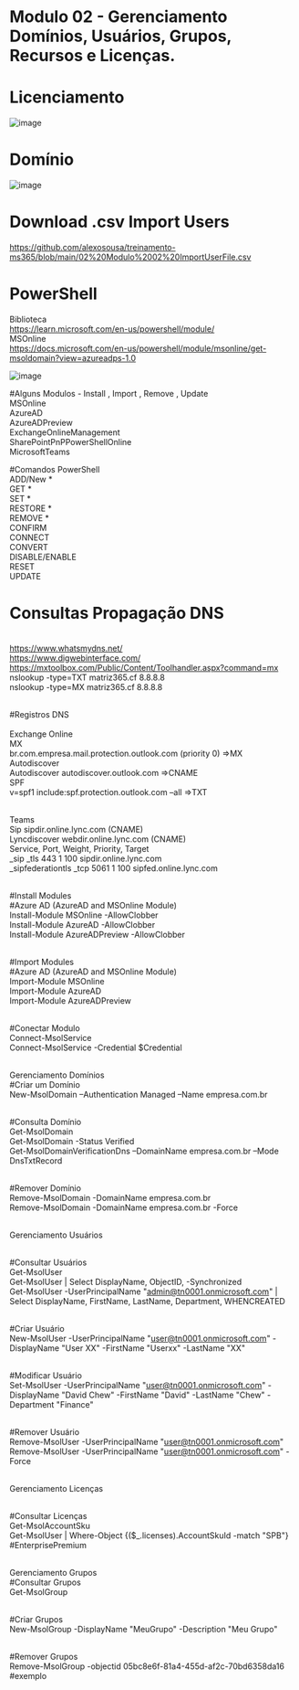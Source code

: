 # Modulo 02 - Gerenciamento Domínios, Usuários, Grupos, Recursos e Licenças.

# Licenciamento
![image](https://github.com/alexosousa/treinamento-ms365/assets/49683486/bc779219-01e8-4122-bc7b-59dc2555b3fb)

# Domínio
![image](https://github.com/alexosousa/treinamento-ms365/assets/49683486/3e8a8636-52aa-40e4-94db-2f031c07798c)

# Download .csv Import Users
https://github.com/alexosousa/treinamento-ms365/blob/main/02%20Modulo%2002%20ImportUserFile.csv

# PowerShell
Biblioteca<br>
https://learn.microsoft.com/en-us/powershell/module/
<br>MSOnline<br>
https://docs.microsoft.com/en-us/powershell/module/msonline/get-msoldomain?view=azureadps-1.0

![image](https://user-images.githubusercontent.com/49683486/172762015-17351d13-8341-4cb3-bdb7-19afabce3555.png)

#Alguns Modulos - Install , Import , Remove , Update
<br>MSOnline
<br>AzureAD
<br>AzureADPreview
<br>ExchangeOnlineManagement
<br>SharePointPnPPowerShellOnline
<br>MicrosoftTeams 

#Comandos PowerShell
<br>ADD/New *
<br>GET *
<br>SET *
<br>RESTORE *
<br>REMOVE *
<br>CONFIRM
<br>CONNECT
<br>CONVERT
<br>DISABLE/ENABLE
<br>RESET
<br>UPDATE

# Consultas Propagação DNS
<br>https://www.whatsmydns.net/
<br>https://www.digwebinterface.com/
<br>https://mxtoolbox.com/Public/Content/Toolhandler.aspx?command=mx
<br>nslookup -type=TXT matriz365.cf 8.8.8.8
<br>nslookup -type=MX matriz365.cf 8.8.8.8

<br>#Registros DNS<br>
<br>Exchange Online
<br>MX
<br>br.com.empresa.mail.protection.outlook.com (priority 0) =>MX
<br>Autodiscover<br>
Autodiscover autodiscover.outlook.com =>CNAME
<br>SPF
<br> v=spf1 include:spf.protection.outlook.com –all =>TXT

<br>Teams
<br>Sip sipdir.online.lync.com (CNAME)
<br>Lyncdiscover webdir.online.lync.com (CNAME)
<br>Service, Port, Weight, Priority, Target
<br>_sip _tls 443 1 100 sipdir.online.lync.com
<br>_sipfederationtls _tcp 5061 1 100 sipfed.online.lync.com

<br>#Install Modules
<br>#Azure AD (AzureAD and MSOnline Module)
<br>Install-Module MSOnline -AllowClobber
<br>Install-Module AzureAD -AllowClobber
<br>Install-Module AzureADPreview -AllowClobber

<br>#Import Modules
<br>#Azure AD (AzureAD and MSOnline Module)
<br>Import-Module MSOnline
<br>Import-Module AzureAD
<br>Import-Module AzureADPreview

<br>#Conectar Modulo
<br>Connect-MsolService 
<br>Connect-MsolService -Credential $Credential 

<br>Gerenciamento Domínios
<br>#Criar um Domínio
<br>New-MsolDomain –Authentication Managed –Name empresa.com.br

<br>#Consulta Domínio
<br>Get-MsolDomain
<br>Get-MsolDomain -Status Verified
<br>Get-MsolDomainVerificationDns –DomainName empresa.com.br –Mode DnsTxtRecord

<br>#Remover Domínio
<br>Remove-MsolDomain -DomainName empresa.com.br
<br>Remove-MsolDomain -DomainName empresa.com.br -Force

<br>Gerenciamento Usuários

<br>#Consultar Usuários
<br>Get-MsolUser 
<br>Get-MsolUser | Select DisplayName, ObjectID, -Synchronized
<br>Get-MsolUser -UserPrincipalName "admin@tn0001.onmicrosoft.com" | Select DisplayName, FirstName, LastName, Department, WHENCREATED

<br>#Criar Usuário
<br>New-MsolUser -UserPrincipalName "user@tn0001.onmicrosoft.com" -DisplayName "User XX" -FirstName "Userxx" -LastName "XX"

<br>#Modificar Usuário
<br>Set-MsolUser -UserPrincipalName "user@tn0001.onmicrosoft.com" -DisplayName "David Chew" -FirstName "David" -LastName "Chew" -Department "Finance"

<br>#Remover Usuário
<br>Remove-MsolUser -UserPrincipalName "user@tn0001.onmicrosoft.com"
<br>Remove-MsolUser -UserPrincipalName "user@tn0001.onmicrosoft.com" -Force

<br>Gerenciamento Licenças

<br>#Consultar Licenças
<br>Get-MsolAccountSku
<br>Get-MsolUser | Where-Object {($_.licenses).AccountSkuId -match "SPB"} #EnterprisePremium

<br>Gerenciamento Grupos
<br>#Consultar Grupos
<br>Get-MsolGroup

<br>#Criar Grupos
<br>New-MsolGroup -DisplayName "MeuGrupo" -Description "Meu Grupo"

<br>#Remover Grupos 
<br>Remove-MsolGroup -objectid 05bc8e6f-81a4-455d-af2c-70bd6358da16 #exemplo
